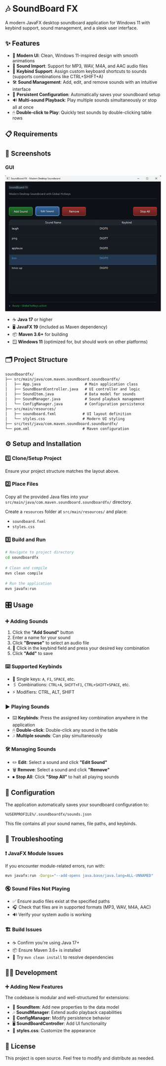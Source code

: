 # 🎶 SoundBoard FX

A modern JavaFX desktop soundboard application for Windows 11 with keybind support, sound management, and a sleek user interface.

## ✨ Features

- 🎨 **Modern UI**: Clean, Windows 11-inspired design with smooth animations
- 📂 **Sound Import**: Support for MP3, WAV, M4A, and AAC audio files
- 🎹 **Keybind Support**: Assign custom keyboard shortcuts to sounds (supports combinations like CTRL+SHIFT+A)
- 🛠 **Sound Management**: Add, edit, and remove sounds with an intuitive interface
- 💾 **Persistent Configuration**: Automatically saves your soundboard setup
- 🔊 **Multi-sound Playback**: Play multiple sounds simultaneously or stop all at once
- 🖱 **Double-click to Play**: Quickly test sounds by double-clicking table rows

## 📋 Requirements

## 📸 Screenshots

### GUI
![SoundBoard FX Main UI](docs/soundboardfx_demo.png)

- ☕ **Java 17** or higher
- 🖥 **JavaFX 19** (included as Maven dependency)
- 📦 **Maven 3.6+** for building
- 🪟 **Windows 11** (optimized for, but should work on other platforms)

## 🗂 Project Structure

```
soundboardfx/
├── src/main/java/com.maven.soundboard.soundboardfx/
│   ├── App.java                    # Main application class
│   ├── SoundBoardController.java   # UI controller and logic
│   ├── SoundItem.java              # Data model for sounds
│   ├── SoundManager.java           # Sound playback management
│   └── ConfigManager.java          # Configuration persistence
├── src/main/resources/
│   ├── soundboard.fxml            # UI layout definition
│   └── styles.css                 # Modern UI styling
├── src/test/java/com.maven.soundboard.soundbardfx/
└── pom.xml                        # Maven configuration
```

## ⚙️ Setup and Installation

### 1️⃣ Clone/Setup Project
Ensure your project structure matches the layout above.

### 2️⃣ Place Files
Copy all the provided Java files into your `src/main/java/com.maven.soundboard.soundboardfx/` directory.

Create a `resources` folder at `src/main/resources/` and place:
- `soundboard.fxml`
- `styles.css`

### 3️⃣ Build and Run
```bash
# Navigate to project directory
cd soundboardfx

# Clean and compile
mvn clean compile

# Run the application
mvn javafx:run
```

## 🎛 Usage

### ➕ Adding Sounds
1. Click the **"Add Sound"** button
2. Enter a name for your sound
3. Click **"Browse"** to select an audio file
4. 🎹 Click in the keybind field and press your desired key combination
5. Click **"Add"** to save

### ⌨️ Supported Keybinds
- 🔑 Single keys: `A`, `F1`, `SPACE`, etc.
- 🖇 Combinations: `CTRL+A`, `SHIFT+F1`, `CTRL+SHIFT+SPACE`, etc.
- ⚡ Modifiers: CTRL, ALT, SHIFT

### ▶️ Playing Sounds
- ⌨️ **Keybinds**: Press the assigned key combination anywhere in the application
- 🖱 **Double-click**: Double-click any sound in the table
- 🎶 **Multiple sounds**: Can play simultaneously

### 🛠 Managing Sounds
- ✏️ **Edit**: Select a sound and click **"Edit Sound"**
- 🗑 **Remove**: Select a sound and click **"Remove"**
- ⏹ **Stop All**: Click **"Stop All"** to halt all playing sounds

## 💾 Configuration

The application automatically saves your soundboard configuration to:
```
%USERPROFILE%/.soundboardfx/sounds.json
```

This file contains all your sound names, file paths, and keybinds.

## 🐛 Troubleshooting

### ❗ JavaFX Module Issues
If you encounter module-related errors, run with:
```bash
mvn javafx:run -Dargs="--add-opens java.base/java.lang=ALL-UNNAMED"
```

### 🔇 Sound Files Not Playing
- ✅ Ensure audio files exist at the specified paths
- 🎧 Check that files are in supported formats (MP3, WAV, M4A, AAC)
- 🔊 Verify your system audio is working

### 🏗 Build Issues
- ☕ Confirm you're using Java 17+
- 📦 Ensure Maven 3.6+ is installed
- 🔄 Try `mvn clean install` to resolve dependencies

## 👨‍💻 Development

### ➕ Adding New Features
The codebase is modular and well-structured for extensions:

- 🎵 **SoundItem**: Add new properties to the data model
- 🎶 **SoundManager**: Extend audio playback capabilities
- 💾 **ConfigManager**: Modify persistence behavior
- 🖥 **SoundBoardController**: Add UI functionality
- 🎨 **styles.css**: Customize the appearance

## 📜 License

This project is open source. Feel free to modify and distribute as needed.
